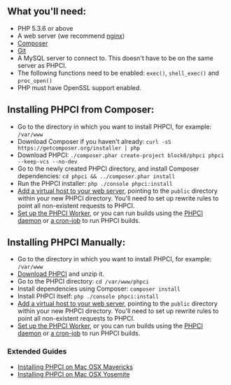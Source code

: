 ## What you'll need:

* PHP 5.3.6 or above
* A web server (we recommend [nginx](http://nginx.org))
* [Composer](https://getcomposer.org/download/)
* [Git](http://git-scm.com/downloads)
* A MySQL server to connect to. This doesn't have to be on the same server as PHPCI.
* The following functions need to be enabled: `exec()`, `shell_exec()` and `proc_open()`
* PHP must have OpenSSL support enabled.

## Installing PHPCI from Composer:

* Go to the directory in which you want to install PHPCI, for example: `/var/www`
* Download Composer if you haven't already: `curl -sS https://getcomposer.org/installer | php`
* Download PHPCI: `./composer.phar create-project block8/phpci phpci --keep-vcs --no-dev`
* Go to the newly created PHPCI directory, and install Composer dependencies: `cd phpci && ../composer.phar install`
* Run the PHPCI installer: `php ./console phpci:install`
* [Add a virtual host to your web server](/Block8/PHPCI/wiki/Add-a-Virtual-Host), pointing to the `public` directory within your new PHPCI directory. You'll need to set up rewrite rules to point all non-existent requests to PHPCI.
* [Set up the PHPCI Worker](https://github.com/Block8/PHPCI/wiki/Run-Builds-Using-a-Worker), or you can run builds using the [PHPCI daemon](/Block8/PHPCI/wiki/Run-Builds-Using-a-Daemon) or [a cron-job](/Block8/PHPCI/wiki/Run-Builds-Using-Cron) to run PHPCI builds.

## Installing PHPCI Manually:

* Go to the directory in which you want to install PHPCI, for example: `/var/www`
* [Download PHPCI](https://github.com/Block8/PHPCI/releases/latest) and unzip it.
* Go to the PHPCI directory: `cd /var/www/phpci`
* Install dependencies using Composer: `composer install`
* Install PHPCI itself: `php ./console phpci:install`
* [Add a virtual host to your web server](/Block8/PHPCI/wiki/Add-a-Virtual-Host), pointing to the `public` directory within your new PHPCI directory. You'll need to set up rewrite rules to point all non-existent requests to PHPCI.
* [Set up the PHPCI Worker](https://github.com/Block8/PHPCI/wiki/Run-Builds-Using-a-Worker), or you can run builds using the [PHPCI daemon](/Block8/PHPCI/wiki/Run-Builds-Using-a-Daemon) or [a cron-job](/Block8/PHPCI/wiki/Run-Builds-Using-Cron) to run PHPCI builds.

### Extended Guides
- [Installing PHPCI on Mac OSX Mavericks](https://github.com/Block8/PHPCI/wiki/Vanilla-Mac-Mavericks-Server-Installation-Guide)
- [Installing PHPCI on Mac OSX Yosemite](https://github.com/Block8/PHPCI/wiki/Vanilla-Installation-on-OS-X-10.10-Yosemite-with-OS-X-Server-4)